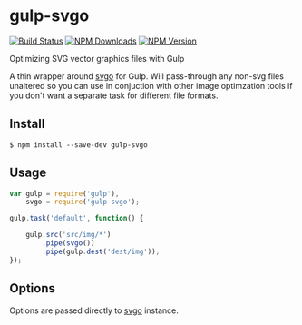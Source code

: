 # gulp-svgo
[![Build Status](https://img.shields.io/travis/corneliusio/gulp-svgo/master.svg?style=flat-square)](https://travis-ci.org/corneliusio/gulp-svgo) [![NPM Downloads](https://img.shields.io/npm/dm/gulp-svgo.svg?style=flat-square)](http://npmjs.com/package/gulp-svgo) [![NPM Version](https://img.shields.io/npm/v/gulp-svgo.svg?style=flat-square)](http://npmjs.com/package/gulp-svgo)

Optimizing SVG vector graphics files with Gulp

A thin wrapper around [svgo](https://www.npmjs.com/package/svgo) for Gulp. Will pass-through any non-svg files unaltered so you can use in conjuction with other image optimzation tools if you don't want a separate task for different file formats.

## Install

```
$ npm install --save-dev gulp-svgo
```


## Usage

```js
var gulp = require('gulp'),
    svgo = require('gulp-svgo');

gulp.task('default', function() {

    gulp.src('src/img/*')
        .pipe(svgo())
        .pipe(gulp.dest('dest/img'));
});
```


## Options

Options are passed directly to [svgo](https://www.npmjs.com/package/svgo) instance.
